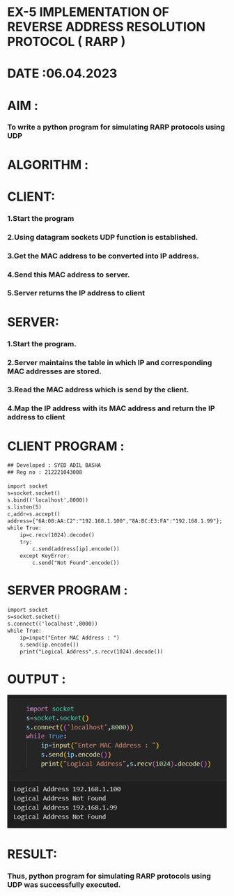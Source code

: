 # EX-5 IMPLEMENTATION OF REVERSE ADDRESS RESOLUTION PROTOCOL ( RARP )
# DATE :06.04.2023
# AIM :
### To write a python program for simulating RARP protocols using UDP
# ALGORITHM :
# CLIENT:
### 1.Start the program
### 2.Using datagram sockets UDP function is established.
### 3.Get the MAC address to be converted into IP address.
### 4.Send this MAC address to server.
### 5.Server returns the IP address to client
# SERVER:
### 1.Start the program.
### 2.Server maintains the table in which IP and corresponding MAC addresses are stored.
### 3.Read the MAC address which is send by the client.
### 4.Map the IP address with its MAC address and return the IP address to client

# CLIENT PROGRAM :
```PY
## Developed : SYED ADIL BASHA
## Reg no : 212221043008

import socket
s=socket.socket()
s.bind(('localhost',8000))
s.listen(5)
c,addr=s.accept()
address={"6A:08:AA:C2":"192.168.1.100","8A:BC:E3:FA":"192.168.1.99"};
while True:
    ip=c.recv(1024).decode()
    try:
        c.send(address[ip].encode())
    except KeyError:
        c.send("Not Found".encode())

```
# SERVER PROGRAM :
```PY
import socket
s=socket.socket()
s.connect(('localhost',8000))
while True:
    ip=input("Enter MAC Address : ")
    s.send(ip.encode())
    print("Logical Address",s.recv(1024).decode())

```
# OUTPUT :
![output](./output.png)
# RESULT:
### Thus, python program for simulating RARP protocols using UDP was successfully executed.


